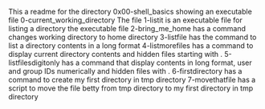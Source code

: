 This a readme for the directory 0x00-shell_basics showing an executable file 0-current_working_directory
The file 1-listit is an executable file for listing a directory
the executable file 2-bring_me_home has a command changes working directory to home directory
3-listfile has the command to list a directory contents in a long format
4-listmorefiles has a command to display current directory contents and hidden files starting with .
5-listfilesdigitonly has a command that display contents in long format, user and group IDs numerically and hidden files with .
6-firstdirectory has a command to create my first directory in tmp directory
7-movethatfile has a script to move the file betty from tmp directory to my first directory in tmp directory
